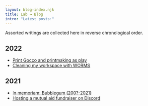 ```yaml
---
layout: blog-index.njk
title: Lab → Blog
intro: "Latest posts:"
---
```


Assorted writings are collected here in reverse chronological order.

</div>
                          <div class="col-md-4">
                          </div>
                      </div>
                  </div>
              </div>
<div class="row">
    <div class="col-md-3">
        <div class="row">
            <div class="col-md-2 subheaderblock" style="background-color:var(--color4-light);">
            </div>
            <div class="col-md-10">
            <h2>2022</h2>
            </div>
        </div>
    </div>
    <div class="col-md-9">
        <div class="row">
            <div class="col-md-8">

 - [Print Gocco and printmaking as play](blog/2022/05/printmaking-as-play/)
 - [Cleaning my workspace with WORMS](blog/2022/04/worms/)

</div>
                          <div class="col-md-4">
                          </div>
                      </div>
                  </div>
              </div>
<div class="row">
    <div class="col-md-3">
        <div class="row">
            <div class="col-md-2 subheaderblock" style="background-color:var(--color4-light);">
            </div>
            <div class="col-md-10">
            <h2>2021</h2>
            </div>
        </div>
    </div>
    <div class="col-md-9">
        <div class="row">
            <div class="col-md-8">

 - [In memoriam: Bubblegum (200?-2021)](blog/2021/02/in-memoriam-bubblegum/)
 - [Hosting a mutual aid fundraiser on Discord](blog/2021/01/retrospective-hosting-a-mutual-aid-fundraiser-on-discord/)
